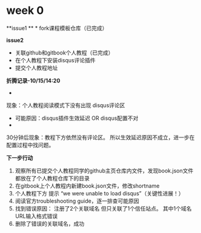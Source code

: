 # week 0

**issue1 **
* 
fork课程模板仓库（已完成）


**issue2**
* 关联github和gitbook个人教程（已完成）
* 在个人教程下安装disqus评论插件
* 提交个人教程地址



**折腾记录-10/15/14:20**

* 
现象：个人教程阅读模式下没有出现 disqus评论区 

* 可能原因：disqus插件生效延迟 OR disqus配置不对
*

30分钟后现象：教程下方依然没有评论区。
所以生效延迟原因不成立，进一步在配置过程中找问题。

**下一步行动**
1. 观察所有已提交个人教程同学的github主页仓库内文件，发现book.json文件都放在了个人教程仓库下的目录 
2. 在gitbook上个人教程内新建book.json文件，修改shortname
3. 个人教程下方 提示 “we were unable to load disqus”（关键性进展！）
4. 阅读官方troubleshooting guide，逐一排查可能原因 
5. 找到错误原因： 注册了2个关联域名 但只关联了1个信任站点。 其中1个域名URL输入格式错误
6. 删除了错误的关联域名，成功






